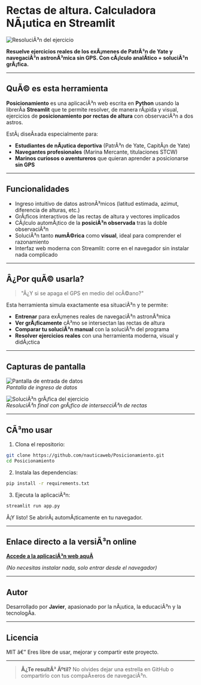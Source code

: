 
# Rectas de altura. Calculadora NÃ¡utica en Streamlit

![ResoluciÃ³n del ejercicio](./imagenes/IMG_20250522_175311.jpg)

**Resuelve ejercicios reales de los exÃ¡menes de PatrÃ³n de Yate y navegaciÃ³n astronÃ³mica sin GPS. Con cÃ¡lculo analÃ­tico + soluciÃ³n grÃ¡fica.**

---

## QuÃ© es esta herramienta

**Posicionamiento** es una aplicaciÃ³n web escrita en **Python** usando la librerÃ­a **Streamlit** que te permite resolver, de manera rÃ¡pida y visual, ejercicios de **posicionamiento por rectas de altura** con observaciÃ³n a dos astros.

EstÃ¡ diseÃ±ada especialmente para:

- **Estudiantes de nÃ¡utica deportiva** (PatrÃ³n de Yate, CapitÃ¡n de Yate)
- **Navegantes profesionales** (Marina Mercante, titulaciones STCW)
- **Marinos curiosos o aventureros** que quieran aprender a posicionarse **sin GPS**

---

## Funcionalidades

- Ingreso intuitivo de datos astronÃ³micos (latitud estimada, azimut, diferencia de alturas, etc.)
- GrÃ¡ficos interactivos de las rectas de altura y vectores implicados
- CÃ¡lculo automÃ¡tico de la **posiciÃ³n observada** tras la doble observaciÃ³n
- SoluciÃ³n tanto **numÃ©rica** como **visual**, ideal para comprender el razonamiento
- Interfaz web moderna con Streamlit: corre en el navegador sin instalar nada complicado

---

## Â¿Por quÃ© usarla?

> "Â¿Y si se apaga el GPS en medio del ocÃ©ano?"

Esta herramienta simula exactamente esa situaciÃ³n y te permite:
- **Entrenar** para exÃ¡menes reales de navegaciÃ³n astronÃ³mica
- **Ver grÃ¡ficamente** cÃ³mo se intersectan las rectas de altura
- **Comparar tu soluciÃ³n manual** con la soluciÃ³n del programa
- **Resolver ejercicios reales** con una herramienta moderna, visual y didÃ¡ctica

---

## Capturas de pantalla

![Pantalla de entrada de datos](./imagenes/IMG_20250522_175417.jpg)  
*Pantalla de ingreso de datos*

![SoluciÃ³n grÃ¡fica del ejercicio](./imagenes/IMG_20250522_175347.jpg)  
*ResoluciÃ³n final con grÃ¡fico de intersecciÃ³n de rectas*

---

## CÃ³mo usar

1. Clona el repositorio:

```bash
git clone https://github.com/nauticaweb/Posicionamiento.git
cd Posicionamiento
```

2. Instala las dependencias:

```bash
pip install -r requirements.txt
```

3. Ejecuta la aplicaciÃ³n:

```bash
streamlit run app.py
```

Â¡Y listo! Se abrirÃ¡ automÃ¡ticamente en tu navegador.

---

## Enlace directo a la versiÃ³n online

**[Accede a la aplicaciÃ³n web aquÃ­](https://nauticaweb.streamlit.app/)**

*(No necesitas instalar nada, solo entrar desde el navegador)*

---

## Autor

Desarrollado por **Javier**, apasionado por la nÃ¡utica, la educaciÃ³n y la tecnologÃ­a.

---

## Licencia

MIT â€” Eres libre de usar, mejorar y compartir este proyecto.

---

> **Â¿Te resultÃ³ Ãºtil?** No olvides dejar una estrella en GitHub o compartirlo con tus compaÃ±eros de navegaciÃ³n.